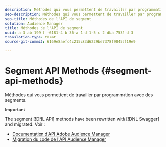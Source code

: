```yaml
---
description: Méthodes qui vous permettent de travailler par programmation avec des segments.
seo-description: Méthodes qui vous permettent de travailler par programmation avec des segments.
seo-title: Méthodes de l'API de segment
solution: Audience Manager
title: Méthodes de l'API de segment
uuid: a 3 ab 199 f -6181-4 b 36-a 1 d 1-5 c 2 dba 7539 d 3
translation-type: tm+mt
source-git-commit: 6169e8aefc4c215c83d6229be7378f90453f19e9

---
```



# Segment API Methods {#segment-api-methods}

Méthodes qui vous permettent de travailler par programmation avec des segments.

>[!IMPORTANT]
>
>The segment [!DNL API] methods have been rewritten with [!DNL Swagger] and migrated. Voir :
>
>* [Documentation d'API Adobe Audience Manager](https://bank.demdex.com/portal/swagger/index.html)
>* [Migration du code de l'API Audience Manager](../../api/api-swagger-migration.md)